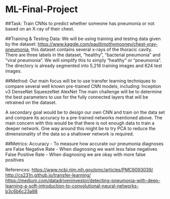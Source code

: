 # ML-Final-Project

##Task: 
Train CNNs to predict whether someone has pneumonia or not based on an X-ray of their chest.

##Training & Testing Data: 
We will be using training and testing data given by the dataset: https://www.kaggle.com/paultimothymooney/chest-xray-pneumonia, this dataset contains several x-rays of the thoracic cavity. There are three labels in the dataset, “healthy”, “bacterial pneumonia” and “viral pneumonia”. We will simplify this to simply “healthy” or “pneumonia”. The directory is already segmented into 5,216 training images and 624 test images.

##Method: 
Our main focus will be to use transfer learning techniques to compare several well known pre-trained CNN models, including:
Inception v3
DenseNet
SqueezeNet
AlexNet
The main challenge will be to determine the best parameters to use for the fully connected layers that will be retrained on the dataset.

A secondary goal would be to design our own CNN and train on the data set and compare its accuracy to a pre-trained networks mentioned above. The main concern with this would be that there is not enough data to train a deeper network. One way around this might be to try PCA to reduce the dimensionality of the data so a shallower network is required.

##Metrics: 
Accuracy - To measure how accurate our pneumonia diagnoses are 
False Negative Rate - When diagnosing we want less false negatives
False Positive Rate - When diagnosing we are okay with more false positives

References:
https://www.ncbi.nlm.nih.gov/pmc/articles/PMC6093039/
http://cs231n.github.io/transfer-learning/ 
https://medium.com/datadriveninvestor/detecting-pneumonia-with-deep-learning-a-soft-introduction-to-convolutional-neural-networks-b3c6b6c23a88
